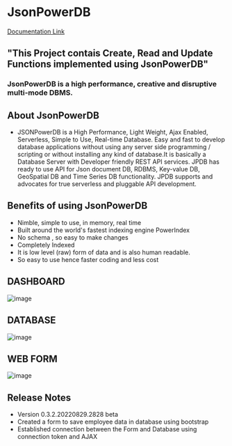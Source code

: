 # JsonPowerDB 

 [Documentation Link](https://login2explore.com/jpdb/docs.html)

## "This Project contais Create, Read and Update Functions implemented using JsonPowerDB"

### JsonPowerDB is a high performance, creative and disruptive multi-mode DBMS.

## About JsonPowerDB
- JSONPowerDB is a High Performance, Light Weight, Ajax Enabled, Serverless, Simple to Use, Real-time Database. Easy and fast to develop database applications without using any server side programming / scripting or without installing any kind of database.It is basically a Database Server with Developer friendly REST API services. JPDB has ready to use API for Json document DB, RDBMS, Key-value DB, GeoSpatial DB and Time Series DB functionality. JPDB supports and advocates for true serverless and pluggable API development.

## Benefits of using JsonPowerDB

- Nimble, simple to use, in memory, real time
- Built around the world's fastest indexing engine PowerIndex
- No schema , so easy to make changes 
- Completely Indexed 
- It is low level (raw) form of data and is also human readable.
- So easy to use hence faster coding and less cost

## DASHBOARD
![image](https://user-images.githubusercontent.com/109972398/201721817-47a71962-debb-48b5-b69c-6bbf1f6d0c25.png)

## DATABASE
![image](https://user-images.githubusercontent.com/109972398/201722468-6a8d7a35-431d-4134-a266-a2ef53c098f9.png)

## WEB FORM
![image](https://user-images.githubusercontent.com/109972398/201725707-4fb1c192-25cf-4b49-8f95-8c5fa9c1a525.png)


## Release Notes

- Version 0.3.2.20220829.2828 beta
- Created a form to save employee data in database using bootstrap
- Established connection between the Form and Database using connection token and AJAX
